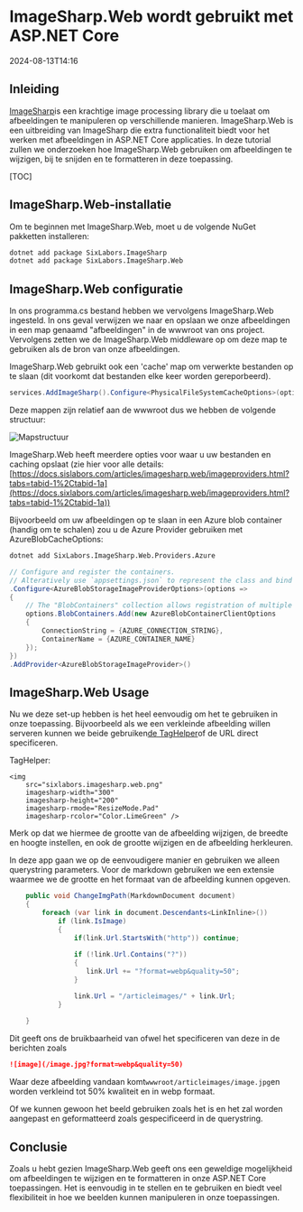 # ImageSharp.Web wordt gebruikt met ASP.NET Core

<datetime class="hidden">2024-08-13T14:16</datetime>

<!--category-- ASP.NET, ImageSharp -->
## Inleiding

[ImageSharp](https://docs.sixlabors.com/index.html)is een krachtige image processing library die u toelaat om afbeeldingen te manipuleren op verschillende manieren. ImageSharp.Web is een uitbreiding van ImageSharp die extra functionaliteit biedt voor het werken met afbeeldingen in ASP.NET Core applicaties. In deze tutorial zullen we onderzoeken hoe ImageSharp.Web gebruiken om afbeeldingen te wijzigen, bij te snijden en te formatteren in deze toepassing.

[TOC]

## ImageSharp.Web-installatie

Om te beginnen met ImageSharp.Web, moet u de volgende NuGet pakketten installeren:

```bash
dotnet add package SixLabors.ImageSharp
dotnet add package SixLabors.ImageSharp.Web
```

## ImageSharp.Web configuratie

In ons programma.cs bestand hebben we vervolgens ImageSharp.Web ingesteld. In ons geval verwijzen we naar en opslaan we onze afbeeldingen in een map genaamd "afbeeldingen" in de wwwroot van ons project. Vervolgens zetten we de ImageSharp.Web middleware op om deze map te gebruiken als de bron van onze afbeeldingen.

ImageSharp.Web gebruikt ook een 'cache' map om verwerkte bestanden op te slaan (dit voorkomt dat bestanden elke keer worden gereporbeerd).

```csharp
services.AddImageSharp().Configure<PhysicalFileSystemCacheOptions>(options => options.CacheFolder = "cache");
```

Deze mappen zijn relatief aan de wwwroot dus we hebben de volgende structuur:

![Mapstructuur](/cachefolder.png)

ImageSharp.Web heeft meerdere opties voor waar u uw bestanden en caching opslaat (zie hier voor alle details:[https://docs.sislabors.com/articles/imagesharp.web/imageproviders.html?tabs=tabid-1%2Ctabid-1a](https://docs.sixlabors.com/articles/imagesharp.web/imageproviders.html?tabs=tabid-1%2Ctabid-1a))

Bijvoorbeeld om uw afbeeldingen op te slaan in een Azure blob container (handig om te schalen) zou u de Azure Provider gebruiken met AzureBlobCacheOptions:

```bash
dotnet add SixLabors.ImageSharp.Web.Providers.Azure
```

```csharp
// Configure and register the containers.  
// Alteratively use `appsettings.json` to represent the class and bind those settings.
.Configure<AzureBlobStorageImageProviderOptions>(options =>
{
    // The "BlobContainers" collection allows registration of multiple containers.
    options.BlobContainers.Add(new AzureBlobContainerClientOptions
    {
        ConnectionString = {AZURE_CONNECTION_STRING},
        ContainerName = {AZURE_CONTAINER_NAME}
    });
})
.AddProvider<AzureBlobStorageImageProvider>()
```

## ImageSharp.Web Usage

Nu we deze set-up hebben is het heel eenvoudig om het te gebruiken in onze toepassing. Bijvoorbeeld als we een verkleinde afbeelding willen serveren kunnen we beide gebruiken[de TagHelper](https://sixlabors.com/posts/announcing-imagesharp-web-300/#imagetaghelper)of de URL direct specificeren.

TagHelper:

```razor
<img
    src="sixlabors.imagesharp.web.png"
    imagesharp-width="300"
    imagesharp-height="200"
    imagesharp-rmode="ResizeMode.Pad"
    imagesharp-rcolor="Color.LimeGreen" />

```

Merk op dat we hiermee de grootte van de afbeelding wijzigen, de breedte en hoogte instellen, en ook de grootte wijzigen en de afbeelding herkleuren.

In deze app gaan we op de eenvoudigere manier en gebruiken we alleen querystring parameters. Voor de markdown gebruiken we een extensie waarmee we de grootte en het formaat van de afbeelding kunnen opgeven.

```csharp
    public void ChangeImgPath(MarkdownDocument document)
    {
        foreach (var link in document.Descendants<LinkInline>())
            if (link.IsImage)
            {
                if(link.Url.StartsWith("http")) continue;
                
                if (!link.Url.Contains("?"))
                {
                   link.Url += "?format=webp&quality=50";
                }

                link.Url = "/articleimages/" + link.Url;
            }
               
    }
```

Dit geeft ons de bruikbaarheid van ofwel het specificeren van deze in de berichten zoals

```markdown
![image](/image.jpg?format=webp&quality=50)
```

Waar deze afbeelding vandaan komt`wwwroot/articleimages/image.jpg`en worden verkleind tot 50% kwaliteit en in webp formaat.

Of we kunnen gewoon het beeld gebruiken zoals het is en het zal worden aangepast en geformatteerd zoals gespecificeerd in de querystring.

## Conclusie

Zoals u hebt gezien ImageSharp.Web geeft ons een geweldige mogelijkheid om afbeeldingen te wijzigen en te formatteren in onze ASP.NET Core toepassingen. Het is eenvoudig in te stellen en te gebruiken en biedt veel flexibiliteit in hoe we beelden kunnen manipuleren in onze toepassingen.